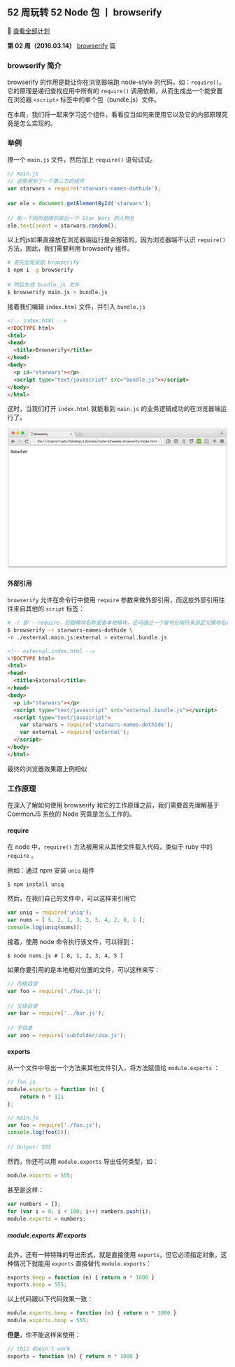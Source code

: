 ## 52 周玩转 52 Node 包 丨 browserify
🙊 [查看全部计划](../README.md)

**第 02 周（2016.03.14）** [browserify](https://www.npmjs.com/package/browserify) 篇

### browserify 简介
browserify 的作用是能让你在浏览器端跑 node-style 的代码，如：`require()`。它的原理是递归查找应用中所有的 `require()` 调用依赖，从而生成出一个能安置在浏览器 `<script>` 标签中的单个包（bundle.js）文件。

在本周，我们将一起来学习这个组件，看看应当如何来使用它以及它的内部原理究竟是怎么实现的。

### 举例
撩一个 `main.js` 文件，然后加上 `require()` 语句试试。

~~~js
// main.js
// 这里用到了一个第三方的组件
var starwars = require('starwars-names-dothide');

var ele = document.getElementById('starwars');

// 刷一下网页就随机输出一个 Star Wars 的人物名
ele.textConent = starwars.random();
~~~

以上的js如果直接放在浏览器端运行是会报错的，因为浏览器端不认识 `require()` 方法，因此，我们需要利用 browserify 组件。

~~~bash
# 首先全局安装 browserify
$ npm i -g browserify

# 然后生成 bundle.js 文件
$ browserify main.js > bundle.js
~~~

接着我们编辑 `index.html` 文件，并引入 `bundle.js`

~~~html
<!-- index.html -->
<!DOCTYPE html>
<html>
<head>
  <title>Browserify</title>
</head>
<body>
  <p id="starwars"></p>
  <script type="text/javascript" src="bundle.js"></script>
</body>
</html>
~~~

这时，当我们打开 `index.html` 就能看到 `main.js` 的业务逻辑成功的在浏览器端运行了。

![Bundled](images/browserify-1.png)

#### 外部引用
`browserify` 允许在命令行中使用 `require` 参数来做外部引用，而这些外部引用往往来自其他的 `script` 标签：

~~~bash
# -r 即 --require，后跟模块名称或者本地模块，还可通过一个冒号分隔符来自定义模块名称
$ browserify -r starwars-names-dothide \
-r ./external.main.js:external > external.bundle.js
~~~

~~~html
<!-- external.index.html -->
<!DOCTYPE html>
<html>
<head>
  <title>External</title>
</head>
<body>
  <p id="starwars"></p>
  <script type="text/javascript" src="external.bundle.js"></script>
  <script type="text/javascript">
    var starwars = require('starwars-names-dothide');
    var external = require('external');
  </script>
</body>
</html>
~~~

最终的浏览器效果跟上例相似

### 工作原理
在深入了解如何使用 browserify 和它的工作原理之前，我们需要首先理解基于 CommonJS 系统的 Node 究竟是怎么工作的。

#### require
在 node 中，`require()` 方法被用来从其他文件载入代码，类似于 ruby 中的 `require` 。

例如：通过 npm 安装 `uniq` 组件

~~~shell
$ npm install uniq
~~~

然后，在我们自己的文件中，可以这样来引用它

~~~js
var uniq = require('uniq');
var nums = [ 5, 2, 1, 3, 2, 5, 4, 2, 0, 1 ];
console.log(uniq(nums));
~~~

接着，使用 node 命令执行该文件，可以得到：

~~~shell
$ node nums.js # [ 0, 1, 2, 3, 4, 5 ]
~~~

如果你要引用的是本地相对位置的文件，可以这样来写：

~~~js
// 同级目录
var foo = require('./foo.js');

// 父级目录
var bar = require('../bar.js');

// 子目录
var zoo = require('subfolder/zoo.js');
~~~

#### exports
从一个文件中导出一个方法来其他文件引入，将方法赋值给 `module.exports` ：

~~~js
// foo.js
module.exports = function (n) {
    return n * 111
};
~~~

~~~js
// main.js
var foo = require('./foo.js');
console.log(foo(5)); 

// Output: 555
~~~

然而，你还可以用 `module.exports` 导出任何类型，如：

~~~js
module.exports = 555;
~~~

甚至是这样：

~~~js
var numbers = [];
for (var i = 0; i < 100; i++) numbers.push(i);
module.exports = numbers;
~~~

##### module.exports 和 exports
此外，还有一种特殊的导出形式，就是直接使用 `exports`，但它必须指定对象，这种情况下就能用 `exports` 直接替代 `module.exports`：

~~~js
exports.beep = function (n) { return n * 1000 }
exports.boop = 555;
~~~

以上代码跟以下代码效果一致：

~~~js
module.exports.beep = function (n) { return n * 1000 }
module.exports.boop = 555;
~~~

**但是**，你不能这样来使用：

~~~js
// this doesn't work
exports = function (n) { return n * 1000 }
~~~

